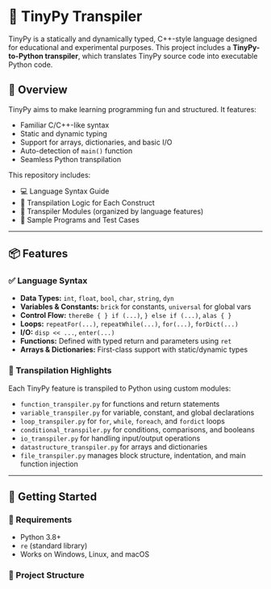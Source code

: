 # 🐍 TinyPy Transpiler

TinyPy is a statically and dynamically typed, C++-style language designed for educational and experimental purposes. This project includes a **TinyPy-to-Python transpiler**, which translates TinyPy source code into executable Python code.

## 📜 Overview

TinyPy aims to make learning programming fun and structured. It features:
- Familiar C/C++-like syntax
- Static and dynamic typing
- Support for arrays, dictionaries, and basic I/O
- Auto-detection of `main()` function
- Seamless Python transpilation

This repository includes:
- 💻 Language Syntax Guide
- 🔧 Transpilation Logic for Each Construct
- 📂 Transpiler Modules (organized by language features)
- 🧪 Sample Programs and Test Cases

---

## 📦 Features

### ✅ Language Syntax
- **Data Types:** `int`, `float`, `bool`, `char`, `string`, `dyn`
- **Variables & Constants:** `brick` for constants, `universal` for global vars
- **Control Flow:** `thereBe { } if (...)`, `} else if (...)`, `alas { }`
- **Loops:** `repeatFor(...)`, `repeatWhile(...)`, `for(...)`, `forDict(...)`
- **I/O:** `disp << ...`, `enter(...)`
- **Functions:** Defined with typed return and parameters using `ret`
- **Arrays & Dictionaries:** First-class support with static/dynamic types

### 🧠 Transpilation Highlights
Each TinyPy feature is transpiled to Python using custom modules:
- `function_transpiler.py` for functions and return statements
- `variable_transpiler.py` for variable, constant, and global declarations
- `loop_transpiler.py` for `for`, `while`, `foreach`, and `fordict` loops
- `conditional_transpiler.py` for conditions, comparisons, and booleans
- `io_transpiler.py` for handling input/output operations
- `datastructure_transpiler.py` for arrays and dictionaries
- `file_transpiler.py` manages block structure, indentation, and main function injection

---

## 🚀 Getting Started

### 🔧 Requirements
- Python 3.8+
- `re` (standard library)
- Works on Windows, Linux, and macOS

### 📁 Project Structure
